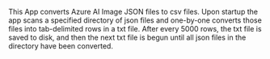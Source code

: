 This App converts Azure AI Image JSON files to csv files. 
Upon startup the app scans a specified directory of json files and one-by-one converts those files into tab-delimited rows in a txt file. 
After every 5000 rows, the txt file is saved to disk, and then the next txt file is begun until all json files in the directory have been converted. 
